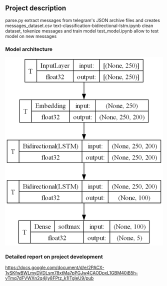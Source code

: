 ## **Project description**

parse.py extract messages from telegram's JSON archive files and creates messages_dataset.csv
text-classification-bidirectional-lstm.ipynb clean dataset, tokenize messages and train model
test_model.ipynb allow to test model on new messages

### Model architecture
![model architecture:input, embedding, 2 bidirectional LSTM and dense layers](https://github.com/vidchaidukh/ua-message-classification/blob/main/model.png)

### Detailed report on project development
https://docs.google.com/document/d/e/2PACX-1vSKfwBWLmyDVDLsm78xtMa7pPGJw4CAODpxL1GBM40iB5h-vTmq7dFVWXn2q4jIy8FPtz_k1ITgleU9/pub